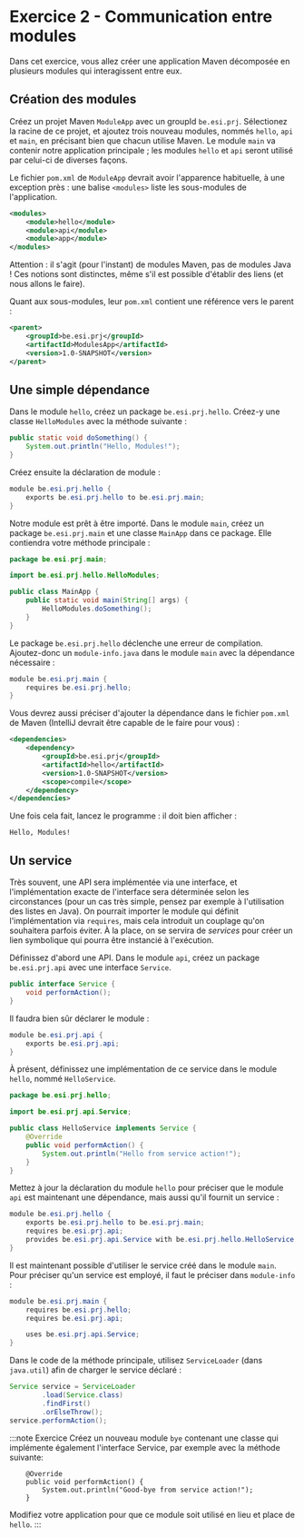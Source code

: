 # Exercice 2 - Communication entre modules

Dans cet exercice, vous allez créer une application Maven décomposée en plusieurs modules qui interagissent entre eux.

## Création des modules
Créez un projet Maven `ModuleApp` avec un groupId `be.esi.prj`. Sélectionez la racine de ce projet, et ajoutez trois nouveau modules, nommés `hello`, `api` et `main`, en précisant bien que chacun utilise Maven. Le module `main` va contenir notre application principale ; les modules `hello` et `api` seront utilisé par celui-ci de diverses façons.

Le fichier `pom.xml` de `ModuleApp` devrait avoir l'apparence habituelle, à une exception près : une balise `<modules>` liste les sous-modules de l'application.

```xml title="ModuleApp/pom.xml"
<modules>
    <module>hello</module>
    <module>api</module>
    <module>app</module>
</modules>
```

Attention : il s'agit (pour l'instant) de modules Maven, pas de modules Java ! Ces notions sont distinctes, même s'il est possible d'établir des liens (et nous allons le faire).

Quant aux sous-modules, leur `pom.xml` contient une référence vers le parent : 

```xml
<parent>
    <groupId>be.esi.prj</groupId>
    <artifactId>ModulesApp</artifactId>
    <version>1.0-SNAPSHOT</version>
</parent>
```

## Une simple dépendance

Dans le module `hello`, créez un package `be.esi.prj.hello`. Créez-y une classe `HelloModules` avec la méthode suivante :

```java
public static void doSomething() {
    System.out.println("Hello, Modules!");
}
```

Créez ensuite la déclaration de module :

```java showLineNumbers title="hello/src/main/java/module-info.java"
module be.esi.prj.hello {
    exports be.esi.prj.hello to be.esi.prj.main;
}
```

Notre module est prêt à être importé. Dans le module `main`, créez un package `be.esi.prj.main` et une classe `MainApp` dans ce package. Elle contiendra votre méthode principale :

```java showLineNumbers title="MainApp.java"
package be.esi.prj.main;

import be.esi.prj.hello.HelloModules;

public class MainApp {
    public static void main(String[] args) {
        HelloModules.doSomething();
    }
}
```

Le package `be.esi.prj.hello` déclenche une erreur de compilation. Ajoutez-donc un `module-info.java` dans le module `main` avec la dépendance nécessaire : 

```java showLineNumbers title="main/src/main/java/module-info.java"
module be.esi.prj.main {
    requires be.esi.prj.hello;
}
```

Vous devrez aussi préciser d'ajouter la dépendance dans le fichier `pom.xml` de Maven (IntelliJ devrait être capable de le faire pour vous) :

```xml title="main/pom.xml"
<dependencies>
    <dependency>
        <groupId>be.esi.prj</groupId>
        <artifactId>hello</artifactId>
        <version>1.0-SNAPSHOT</version>
        <scope>compile</scope>
    </dependency>
</dependencies>
```

Une fois cela fait, lancez le programme : il doit bien afficher :

```
Hello, Modules!
```

## Un service
Très souvent, une API sera implémentée via une interface, et l'implémentation exacte de l'interface sera déterminée selon les circonstances (pour un cas très simple, pensez par exemple à l'utilisation des listes en Java). On pourrait importer le module qui définit l'implémentation via `requires`, mais cela introduit un couplage qu'on souhaitera parfois éviter. À la place, on se servira de _services_ pour créer un lien symbolique qui pourra être instancié à l'exécution.

Définissez d'abord une API. Dans le module `api`, créez un package `be.esi.prj.api` avec une interface `Service`.

```java showLineNumbers title="Service.java"
public interface Service {
    void performAction();
}
```

Il faudra bien sûr déclarer le module :

```java showLineNumbers title="api/src/main/java/module-info.java"
module be.esi.prj.api {
    exports be.esi.prj.api;
}
```

À présent, définissez une implémentation de ce service dans le module `hello`, nommé `HelloService`.

```java showLineNumbers title="HelloService.java"
package be.esi.prj.hello;

import be.esi.prj.api.Service;

public class HelloService implements Service {
    @Override
    public void performAction() {
        System.out.println("Hello from service action!");
    }
}
```

Mettez à jour la déclaration du module `hello` pour préciser que le module `api` est maintenant une dépendance, mais aussi qu'il fournit un service :

```java showLineNumbers title="hello/src/main/java/module-info.java"
module be.esi.prj.hello {
    exports be.esi.prj.hello to be.esi.prj.main;
    requires be.esi.prj.api;
    provides be.esi.prj.api.Service with be.esi.prj.hello.HelloService;
}
```


Il est maintenant possible d'utiliser le service créé dans le module `main`. Pour préciser qu'un service est employé, il faut le préciser dans `module-info` : 

```java showLineNumbers title="main/src/main/java/module-info.java"
module be.esi.prj.main {
    requires be.esi.prj.hello;
    requires be.esi.prj.api;

    uses be.esi.prj.api.Service;
}
```

Dans le code de la méthode principale, utilisez `ServiceLoader` (dans `java.util`) afin de charger le service déclaré :

```java
Service service = ServiceLoader
        .load(Service.class)
        .findFirst()
        .orElseThrow();
service.performAction();
```
:::note Exercice
Créez un nouveau module `bye` contenant une classe qui implémente également l'interface Service, par exemple avec la méthode suivante:
```
    @Override
    public void performAction() {
        System.out.println("Good-bye from service action!");
    }
```
Modifiez votre application pour que ce module soit utilisé en lieu et place de `hello`.
:::
